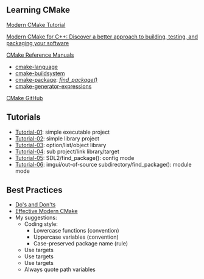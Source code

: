## Learning CMake

[Modern CMake Tutorial​](https://cliutils.gitlab.io/modern-cmake/)

[Modern CMake for C++: Discover a better approach to building, testing, and packaging your software​](https://www.amazon.ca/Modern-CMake-Discover-approach-packaging/dp/1801070059/ref=sr_1_1?crid=1VMTWZ8HK951L&keywords=cmake&qid=1679068613&sprefix=cmake%2Caps%2C78&sr=8-1)

[CMake Reference Manuals​](https://cmake.org/cmake/help/latest/index.html)

- [cmake-language​](https://cmake.org/cmake/help/latest/manual/cmake-language.7.html#organization)
- [cmake-buildsystem​](https://cmake.org/cmake/help/latest/manual/cmake-buildsystem.7.html#introduction)
- [cmake-package](https://cmake.org/cmake/help/latest/manual/cmake-packages.7.html):  [*find_package()*](https://cmake.org/cmake/help/latest/command/find_package.html#command:find_package)
- [cmake-generator-expressions​](https://cmake.org/cmake/help/latest/manual/cmake-generator-expressions.7.html)

[CMake GitHub​](https://github.com/Kitware/CMake)



## Tutorials
- [Tutorial-01](./Tutorial-01/README.md): simple executable project
- [Tutorial-02](./Tutorial-02/README.md): simple library project
- [Tutorial-03](./Tutorial-03/README.md): option/list/object library
- [Tutorial-04](./Tutorial-04/README.md): sub project/link library/target
- [Tutorial-05](./Tutorial-05/README.md): SDL2/find_package(): config mode
- [Tutorial-06](./Tutorial-06/README.md): imgui/out-of-source subdirectory/find_package(): module mode


## Best Practices
- [Do's and Don'ts](https://cliutils.gitlab.io/modern-cmake/chapters/intro/dodonot.html)
- [Effective Modern CMake](https://gist.github.com/mbinna/c61dbb39bca0e4fb7d1f73b0d66a4fd1)
- My suggestions:
  - Coding style:
    - Lowercase functions (convention)
    - Uppercase variables (convention)
    - Case-preserved package name (rule)
  - Use targets
  - Use targets
  - Use targets
  - Always quote path variables